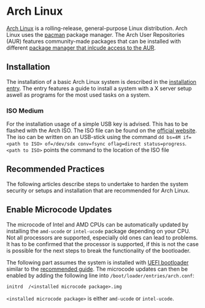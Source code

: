 # Arch Linux

[Arch Linux](https://archlinux.org/) is a rolling-release, general-purpose Linux
distribution.
Arch Linux uses the [pacman](./package_manager.md) package manager.
The Arch User Repositories (AUR) features community-made packages that can be
installed with different
[package manager that inlcude access to the AUR](/wiki/linux/arch-linux/package_manager.md).

## Installation

The installation of a basic Arch Linux system is described in the
[installation entry](/wiki/linux/arch-linux/installation.md).
The entry features a guide to install a system with a X server setup aswell as
programs for the most used tasks on a system.

### ISO Medium

For the installation usage of a simple USB key is advised.
This has to be flashed with the Arch ISO.
The ISO file can be found on the
[official website](https://www.archlinux.org/download/).
The iso can be written on an USB-stick using the command
`dd bs=4M if=<path to ISO> of=/dev/sdx conv=fsync oflag=direct status=progress`.
`<path to ISO>` points the command to the location of the ISO file

## Recommended Practices

The following articles describe steps to undertake to harden the system security
or setups and installation that are recommended for Arch Linux.

## Enable Microcode Updates

The microcode of Intel and AMD CPUs can be automatically updated by installing
the `amd-ucode` or `intel-ucode` package depending on your CPU.
Not all processors are supported, especially old ones can lead to problems.
It has to be confirmed that the processor is supported, if this is not the case
is possible for the next steps to break the functionality of the bootloader.

The following part assumes the system is installed with
[UEFI bootloader](/wiki/linux/arch-linux/installation.md#10-install-and-configure-uefi-bootloader)
similar to the [recommended guide](/wiki/linux/arch-linux/installation.md).
The microcode updates can then be enabled by adding the following line into
`/boot/loader/entries/arch.conf`:

```txt
initrd  /<installed microcode package>.img
```

`<installed microcode package>` is either `amd-ucode` or `intel-ucode`.
